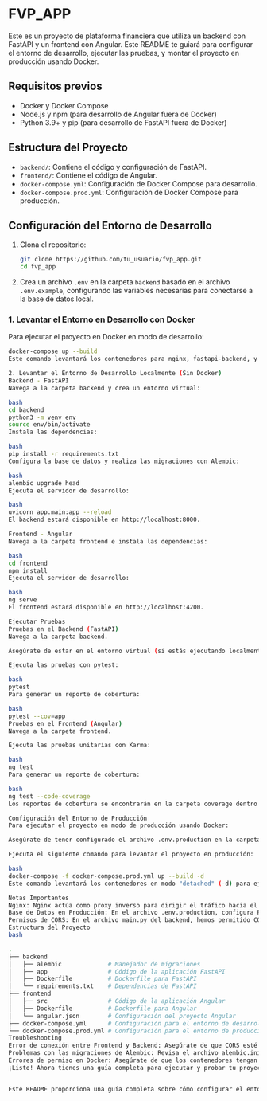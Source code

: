 # FVP_APP

Este es un proyecto de plataforma financiera que utiliza un backend con FastAPI y un frontend con Angular. Este README te guiará para configurar el entorno de desarrollo, ejecutar las pruebas, y montar el proyecto en producción usando Docker.

## Requisitos previos

- Docker y Docker Compose
- Node.js y npm (para desarrollo de Angular fuera de Docker)
- Python 3.9+ y pip (para desarrollo de FastAPI fuera de Docker)

## Estructura del Proyecto

- `backend/`: Contiene el código y configuración de FastAPI.
- `frontend/`: Contiene el código de Angular.
- `docker-compose.yml`: Configuración de Docker Compose para desarrollo.
- `docker-compose.prod.yml`: Configuración de Docker Compose para producción.

## Configuración del Entorno de Desarrollo

1. Clona el repositorio:

    ```bash
    git clone https://github.com/tu_usuario/fvp_app.git
    cd fvp_app
    ```

2. Crea un archivo `.env` en la carpeta `backend` basado en el archivo `.env.example`, configurando las variables necesarias para conectarse a la base de datos local.

### 1. Levantar el Entorno en Desarrollo con Docker

Para ejecutar el proyecto en Docker en modo de desarrollo:

```bash
docker-compose up --build
Este comando levantará los contenedores para nginx, fastapi-backend, y angular-frontend.

2. Levantar el Entorno de Desarrollo Localmente (Sin Docker)
Backend - FastAPI
Navega a la carpeta backend y crea un entorno virtual:

bash
cd backend
python3 -m venv env
source env/bin/activate
Instala las dependencias:

bash
pip install -r requirements.txt
Configura la base de datos y realiza las migraciones con Alembic:

bash
alembic upgrade head
Ejecuta el servidor de desarrollo:

bash
uvicorn app.main:app --reload
El backend estará disponible en http://localhost:8000.

Frontend - Angular
Navega a la carpeta frontend e instala las dependencias:

bash
cd frontend
npm install
Ejecuta el servidor de desarrollo:

bash
ng serve
El frontend estará disponible en http://localhost:4200.

Ejecutar Pruebas
Pruebas en el Backend (FastAPI)
Navega a la carpeta backend.

Asegúrate de estar en el entorno virtual (si estás ejecutando localmente).

Ejecuta las pruebas con pytest:

bash
pytest
Para generar un reporte de cobertura:

bash
pytest --cov=app
Pruebas en el Frontend (Angular)
Navega a la carpeta frontend.

Ejecuta las pruebas unitarias con Karma:

bash
ng test
Para generar un reporte de cobertura:

bash
ng test --code-coverage
Los reportes de cobertura se encontrarán en la carpeta coverage dentro del proyecto frontend.

Configuración del Entorno de Producción
Para ejecutar el proyecto en modo de producción usando Docker:

Asegúrate de tener configurado el archivo .env.production en la carpeta backend.

Ejecuta el siguiente comando para levantar el proyecto en producción:

bash
docker-compose -f docker-compose.prod.yml up --build -d
Este comando levantará los contenedores en modo "detached" (-d) para ejecutarse en segundo plano.

Notas Importantes
Nginx: Nginx actúa como proxy inverso para dirigir el tráfico hacia el frontend y el backend. La configuración está en nginx.conf.
Base de Datos en Producción: En el archivo .env.production, configura POSTGRES_DATABASE_URL con la URL de la base de datos RDS de AWS o el servicio de base de datos que estás usando en producción.
Permisos de CORS: En el archivo main.py del backend, hemos permitido CORS para que el frontend pueda comunicarse con el backend.
Estructura del Proyecto
bash

.
├── backend
│   ├── alembic             # Manejador de migraciones
│   ├── app                 # Código de la aplicación FastAPI
│   ├── Dockerfile          # Dockerfile para FastAPI
│   └── requirements.txt    # Dependencias de FastAPI
├── frontend
│   ├── src                 # Código de la aplicación Angular
│   ├── Dockerfile          # Dockerfile para Angular
│   └── angular.json        # Configuración del proyecto Angular
├── docker-compose.yml      # Configuración para el entorno de desarrollo
└── docker-compose.prod.yml # Configuración para el entorno de producción
Troubleshooting
Error de conexión entre Frontend y Backend: Asegúrate de que CORS esté configurado correctamente y que las URLs estén configuradas correctamente en ApiService en el frontend.
Problemas con las migraciones de Alembic: Revisa el archivo alembic.ini y asegúrate de que la cadena de conexión de la base de datos sea correcta.
Errores de permiso en Docker: Asegúrate de que los contenedores tengan permisos adecuados para acceder a los volúmenes o archivos necesarios.
¡Listo! Ahora tienes una guía completa para ejecutar y probar tu proyecto en desarrollo y producción.


Este README proporciona una guía completa sobre cómo configurar el entorno de desarrollo,